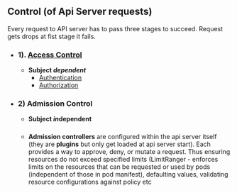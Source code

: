 ## Control (of Api Server requests)

Every request to API server has to pass three stages to succeed.
Request gets drops at fist stage it fails.

- ### 1). [Access Control](./control_access/control_access.md) 
    - **Subject *dependent***
        - [Authentication](../security/control_access/authentication/authentication.md)
        - [Authorization](../security/control_access/authorization/authorization.md)







- ### 2) Admission Control
    - **Subject *in*dependent**
    ###
    - **Admission controllers**  are configured within the api server itself (they are **plugins** but only get loaded at api server start). Each provides a way to approve, deny, or mutate a request. Thus ensuring resources do not exceed specified limits (LimitRanger - enforces limits on the resources that can be requested or used by pods (independent of those in pod manifest), defaulting values, validating resource configurations against policy etc


    